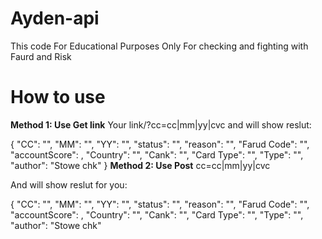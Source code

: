 # Ayden-api
This code For Educational Purposes Only
For checking and fighting with Faurd and Risk

# How to use

**Method 1: Use Get link**
Your link/?cc=cc|mm|yy|cvc and will show reslut:

{
    "CC": "",
    "MM": "",
    "YY": "",
    "status": "",
    "reason": "",
    "Farud Code": "",
    "accountScore": ,
    "Country": "",
    "Cank": "",
    "Card Type": "",
    "Type": "",
    "author": "Stowe chk"
}
**Method 2: Use Post**
cc=cc|mm|yy|cvc

And will show reslut for you:

{
    "CC": "",
    "MM": "",
    "YY": "",
    "status": "",
    "reason": "",
    "Farud Code": "",
    "accountScore": ,
    "Country": "",
    "Cank": "",
    "Card Type": "",
    "Type": "",
    "author": "Stowe chk"
